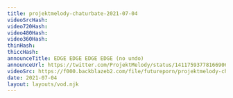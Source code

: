```yaml
---
title: projektmelody-chaturbate-2021-07-04
videoSrcHash: 
video720Hash: 
video480Hash: 
video360Hash: 
thinHash: 
thiccHash: 
announceTitle: EDGE EDGE EDGE EDGE (no undo)
announceUrl: https://twitter.com/ProjektMelody/status/1411759377816690696
videoSrc: https://f000.backblazeb2.com/file/futureporn/projektmelody-chaturbate-2021-07-04.mp4
date: 2021-07-04
layout: layouts/vod.njk
---
```

